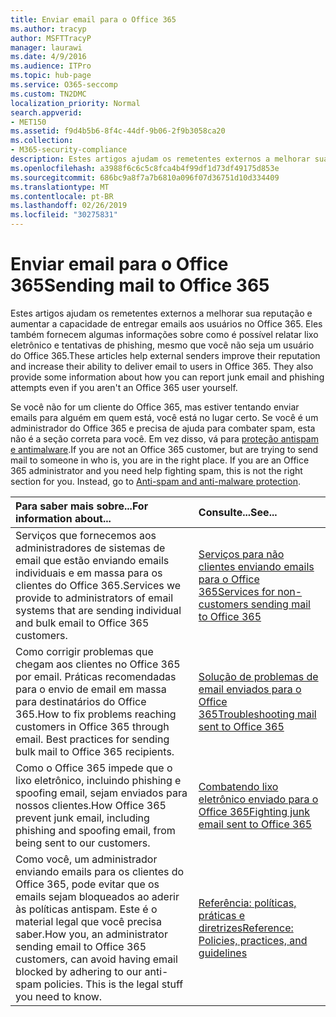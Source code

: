 ```yaml
---
title: Enviar email para o Office 365
ms.author: tracyp
author: MSFTTracyP
manager: laurawi
ms.date: 4/9/2016
ms.audience: ITPro
ms.topic: hub-page
ms.service: O365-seccomp
ms.custom: TN2DMC
localization_priority: Normal
search.appverid:
- MET150
ms.assetid: f9d4b5b6-8f4c-44df-9b06-2f9b3058ca20
ms.collection:
- M365-security-compliance
description: Estes artigos ajudam os remetentes externos a melhorar sua reputação e aumentar a capacidade de entregar emails aos usuários no Office 365. Eles também fornecem algumas informações sobre como é possível relatar lixo eletrônico e tentativas de phishing, mesmo que você não seja um usuário do Office 365.
ms.openlocfilehash: a3988f6c6c5c8fca4b4f99df1d73df49175d853e
ms.sourcegitcommit: 686bc9a8f7a7b6810a096f07d36751d10d334409
ms.translationtype: MT
ms.contentlocale: pt-BR
ms.lasthandoff: 02/26/2019
ms.locfileid: "30275831"
---
```

# <a name="sending-mail-to-office-365"></a><span data-ttu-id="e37c9-104">Enviar email para o Office 365</span><span class="sxs-lookup"><span data-stu-id="e37c9-104">Sending mail to Office 365</span></span>

<span data-ttu-id="e37c9-p102">Estes artigos ajudam os remetentes externos a melhorar sua reputação e aumentar a capacidade de entregar emails aos usuários no Office 365. Eles também fornecem algumas informações sobre como é possível relatar lixo eletrônico e tentativas de phishing, mesmo que você não seja um usuário do Office 365.</span><span class="sxs-lookup"><span data-stu-id="e37c9-p102">These articles help external senders improve their reputation and increase their ability to deliver email to users in Office 365. They also provide some information about how you can report junk email and phishing attempts even if you aren't an Office 365 user yourself.</span></span>
  
<span data-ttu-id="e37c9-p103">Se você não for um cliente do Office 365, mas estiver tentando enviar emails para alguém em quem está, você está no lugar certo. Se você é um administrador do Office 365 e precisa de ajuda para combater spam, esta não é a seção correta para você. Em vez disso, vá para [proteção antispam e antimalware](http://technet.microsoft.com/library/93c6c227-7442-4293-b64d-ec8f15c928db.aspx).</span><span class="sxs-lookup"><span data-stu-id="e37c9-p103">If you are not an Office 365 customer, but are trying to send mail to someone in who is, you are in the right place. If you are an Office 365 administrator and you need help fighting spam, this is not the right section for you. Instead, go to [Anti-spam and anti-malware protection](http://technet.microsoft.com/library/93c6c227-7442-4293-b64d-ec8f15c928db.aspx).</span></span>
  
|<span data-ttu-id="e37c9-110">**Para saber mais sobre...**</span><span class="sxs-lookup"><span data-stu-id="e37c9-110">**For information about...**</span></span>|<span data-ttu-id="e37c9-111">**Consulte...**</span><span class="sxs-lookup"><span data-stu-id="e37c9-111">**See...**</span></span>|
|:-----|:-----|
|<span data-ttu-id="e37c9-112">Serviços que fornecemos aos administradores de sistemas de email que estão enviando emails individuais e em massa para os clientes do Office 365.</span><span class="sxs-lookup"><span data-stu-id="e37c9-112">Services we provide to administrators of email systems that are sending individual and bulk email to Office 365 customers.</span></span>  <br/> |[<span data-ttu-id="e37c9-113">Serviços para não clientes enviando emails para o Office 365</span><span class="sxs-lookup"><span data-stu-id="e37c9-113">Services for non-customers sending mail to Office 365</span></span>](services-for-non-customers.md) <br/> |
|<span data-ttu-id="e37c9-p104">Como corrigir problemas que chegam aos clientes no Office 365 por email. Práticas recomendadas para o envio de email em massa para destinatários do Office 365.</span><span class="sxs-lookup"><span data-stu-id="e37c9-p104">How to fix problems reaching customers in Office 365 through email. Best practices for sending bulk mail to Office 365 recipients.</span></span>  <br/> |[<span data-ttu-id="e37c9-116">Solução de problemas de email enviados para o Office 365</span><span class="sxs-lookup"><span data-stu-id="e37c9-116">Troubleshooting mail sent to Office 365</span></span>](troubleshooting-mail-sent-to-office-365.md) <br/> |
|<span data-ttu-id="e37c9-117">Como o Office 365 impede que o lixo eletrônico, incluindo phishing e spoofing email, sejam enviados para nossos clientes.</span><span class="sxs-lookup"><span data-stu-id="e37c9-117">How Office 365 prevent junk email, including phishing and spoofing email, from being sent to our customers.</span></span>  <br/> |[<span data-ttu-id="e37c9-118">Combatendo lixo eletrônico enviado para o Office 365</span><span class="sxs-lookup"><span data-stu-id="e37c9-118">Fighting junk email sent to Office 365</span></span>](fighting-junk-email.md) <br/> |
|<span data-ttu-id="e37c9-p105">Como você, um administrador enviando emails para os clientes do Office 365, pode evitar que os emails sejam bloqueados ao aderir às políticas antispam. Este é o material legal que você precisa saber.</span><span class="sxs-lookup"><span data-stu-id="e37c9-p105">How you, an administrator sending email to Office 365 customers, can avoid having email blocked by adhering to our anti-spam policies. This is the legal stuff you need to know.</span></span>  <br/> |[<span data-ttu-id="e37c9-121">Referência: políticas, práticas e diretrizes</span><span class="sxs-lookup"><span data-stu-id="e37c9-121">Reference: Policies, practices, and guidelines</span></span>](reference-policies-practices-and-guidelines.md) <br/> |
   


